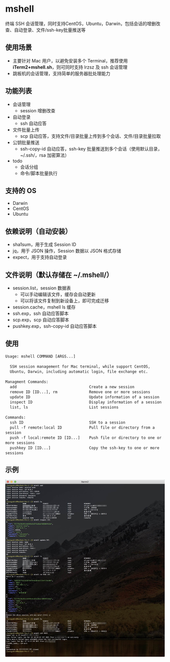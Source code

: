 # mshell
终端 SSH 会话管理，同时支持CentOS，Ubuntu，Darwin，包括会话的增删改查、自动登录、文件/ssh-key批量推送等

## 使用场景
- 主要针对 Mac 用户，以避免安装多个 Terminal，推荐使用**iTerm2+mshell.sh**，则可同时支持 lrzsz 及 ssh 会话管理
- 跳板机的会话管理，支持简单的服务器批处理能力

## 功能列表
- 会话管理
  - session 增删改查
- 自动登录
  - ssh 自动应答
- 文件批量上传
  - scp 自动应答，支持文件/目录批量上传到多个会话、文件/目录批量拉取
- 公钥批量推送
  - ssh-copy-id 自动应答，ssh-key 批量推送到多个会话（使用默认目录，~/.ssh/，rsa 加密算法）
- todo
  - 会话分组
  - 命令/脚本批量执行

## 支持的 OS
 - Darwin
 - CentOS
 - Ubuntu

## 依赖说明（自动安装）
- sha1sum，用于生成 Session ID
- jq，用于 JSON 操作，Session 数据以 JSON 格式存储
- expect，用于支持自动登录

## 文件说明（默认存储在 ~/.mshell/）
- session.list，session 数据表
  - 可以手动编辑该文件，缓存会自动更新
  - 可以将该文件复制到新设备上，即可完成迁移
- session.cache，mshell ls 缓存
- ssh.exp，ssh 自动应答脚本
- scp.exp，scp 自动应答脚本
- pushkey.exp，ssh-copy-id 自动应答脚本

## 使用
```shell
Usage: mshell COMMAND [ARGS...]

  SSH session management for Mac terminal, while support CentOS,
  Ubuntu, Darwin, including automatic login, file exchange etc.

Managment Commands:
  add                                Create a new session
  remove ID [ID...], rm              Remove one or more sessions
  update ID                          Update information of a session
  inspect ID                         Display information of a session
  list, ls                           List sessions

Commands:
  ssh ID                             SSH to a session
  pull -f remote:local ID            Pull file or directory from a session
  push -f local:remote ID [ID...]    Push file or directory to one or more sessions
  pushkey ID [ID...]                 Copy the ssh-key to one or more sessions
```

## 示例
![测试报告](https://github.com/goindow/mshell/blob/main/example/example.png)

